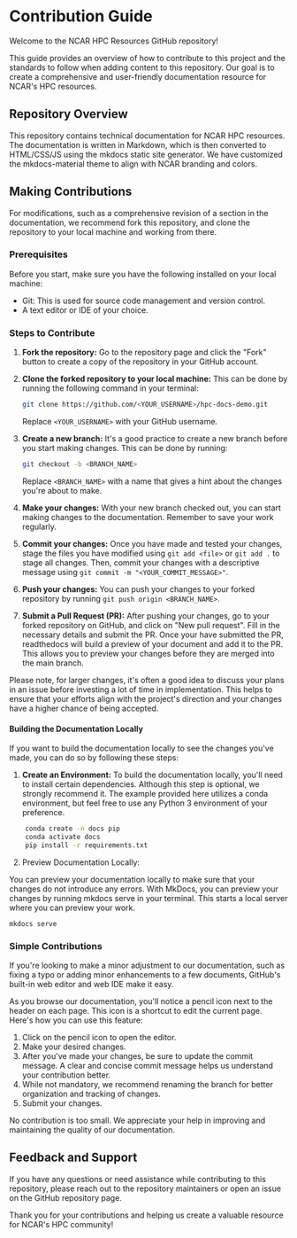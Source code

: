 # Contribution Guide

Welcome to the NCAR HPC Resources GitHub repository!

This guide provides an overview of how to contribute to this project and the standards to follow when adding content to this repository. Our goal is to create a comprehensive and user-friendly documentation resource for NCAR's HPC resources.

## Repository Overview

This repository contains technical documentation for NCAR HPC resources. The documentation is written in Markdown, which is then converted to HTML/CSS/JS using the mkdocs static site generator. We have customized the mkdocs-material theme to align with NCAR branding and colors.


## Making Contributions

For modifications, such as a comprehensive revision of a section in the documentation, we recommend fork this repository, and clone the repository to your local machine and working from there.

### Prerequisites

Before you start, make sure you have the following installed on your local machine:

- Git: This is used for source code management and version control.
- A text editor or IDE of your choice.

### Steps to Contribute

1. **Fork the repository:** Go to the repository page and click the "Fork" button to create a copy of the repository in your GitHub account.

2. **Clone the forked repository to your local machine:** This can be done by running the following command in your terminal:
    ```bash
    git clone https://github.com/<YOUR_USERNAME>/hpc-docs-demo.git
    ```
    Replace `<YOUR_USERNAME>` with your GitHub username.

3. **Create a new branch:** It's a good practice to create a new branch before you start making changes. This can be done by running:
    ```bash
    git checkout -b <BRANCH_NAME>
    ```
    Replace `<BRANCH_NAME>` with a name that gives a hint about the changes you're about to make.

4. **Make your changes:** With your new branch checked out, you can start making changes to the documentation. Remember to save your work regularly.

5. **Commit your changes:** Once you have made and tested your changes, stage the files you have modified using `git add <file>` or `git add .` to stage all changes. Then, commit your changes with a descriptive message using `git commit -m "<YOUR_COMMIT_MESSAGE>"`.

6. **Push your changes:** You can push your changes to your forked repository by running `git push origin <BRANCH_NAME>`.

7. **Submit a Pull Request (PR):** After pushing your changes, go to your forked repository on GitHub, and click on "New pull request". Fill in the necessary details and submit the PR. Once your have submitted the PR, readthedocs will build a preview of your document and add it to the PR. This allows you to preview your changes before they are merged into the main branch.

Please note, for larger changes, it's often a good idea to discuss your plans in an issue before investing a lot of time in implementation. This helps to ensure that your efforts align with the project's direction and your changes have a higher chance of being accepted.

#### Building the Documentation Locally
If you want to build the documentation locally to see the changes you've made, you can do so by following these steps: 

1. **Create an Environment:** 
To build the documentation locally, you'll need to install certain dependencies. Although this step is optional, we strongly recommend it. The example provided here utilizes a conda environment, but feel free to use any Python 3 environment of your preference.

```sh
    conda create -n docs pip
    conda activate docs
    pip install -r requirements.txt
```
2. Preview Documentation Locally: 

You can preview your documentation locally to make sure that your changes do not introduce any errors. With MkDocs, you can preview your changes by running mkdocs serve in your terminal. This starts a local server where you can preview your work.

```
mkdocs serve
```

### Simple Contributions

If you're looking to make a minor adjustment to our documentation, such as fixing a typo or adding minor enhancements to a few documents, GitHub's built-in web editor and web IDE make it easy.

As you browse our documentation, you'll notice a pencil icon next to the header on each page. This icon is a shortcut to edit the current page. Here's how you can use this feature:

1. Click on the pencil icon to open the editor.
2. Make your desired changes.
3. After you've made your changes, be sure to update the commit message. A clear and concise commit message helps us understand your contribution better.
4. While not mandatory, we recommend renaming the branch for better organization and tracking of changes.
5. Submit your changes.

No contribution is too small. We appreciate your help in improving and maintaining the quality of our documentation.


## Feedback and Support

If you have any questions or need assistance while contributing to this repository, please reach out to the repository maintainers or open an issue on the GitHub repository page.

Thank you for your contributions and helping us create a valuable resource for NCAR's HPC community!
